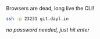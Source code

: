 Browsers are dead, long live the CLI!

```sh
ssh -p 23231 git.dayl.in
```
*no password needed, just hit enter*

